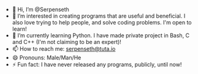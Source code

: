 - 👋 Hi, I’m @Serpenseth
- 👀 I’m interested in creating programs that are useful and beneficial. I also love trying to help people, and solve coding problems. I'm open to learn!
- 🌱 I’m currently learning Python. I have made private project in Bash, C and C++ (I'm not claiming to be an expert)!
- 📫 How to reach me: serpenseth@tuta.io
- 😄 Pronouns: Male/Man/He
- ⚡ Fun fact: I have never released any programs, publicly, until now!

<!---
Serpenseth/Serpenseth is a ✨ special ✨ repository because its `README.md` (this file) appears on your GitHub profile.
You can click the Preview link to take a look at your changes.
--->
